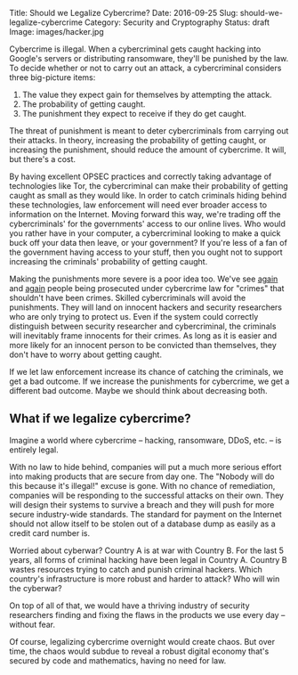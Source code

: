 Title: Should we Legalize Cybercrime?
Date: 2016-09-25
Slug: should-we-legalize-cybercrime
Category: Security and Cryptography
Status: draft
Image: images/hacker.jpg

Cybercrime is illegal. When a cybercriminal gets caught hacking into Google's
servers or distributing ransomware, they'll be punished by the law. To decide
whether or not to carry out an attack, a cybercriminal considers three
big-picture items:

1. The value they expect gain for themselves by attempting the attack.
2. The probability of getting caught.
3. The punishment they expect to receive if they do get caught.

The threat of punishment is meant to deter cybercriminals from carrying out
their attacks. In theory, increasing the probability of getting caught, or
increasing the punishment, should reduce the amount of cybercrime. It will, but
there's a cost.

By having excellent OPSEC practices and correctly taking advantage of
technologies like Tor, the cybercriminal can make their probability of getting
caught as small as they would like. In order to catch criminals hiding behind
these technologies, law enforcement will need ever broader access to information
on the Internet. Moving forward this way, we're trading off the cybercriminals'
for the governments' access to our online lives. Who would you rather have in
your computer, a cybercriminal looking to make a quick buck off your data then
leave, or your government? If you're less of a fan of the government having
access to your stuff, then you ought not to support increasing the criminals'
probability of getting caught.

Making the punishments more severe is a poor idea too. We've see
[again](https://en.wikipedia.org/wiki/Aaron_Swartz) and
[again](https://scott.arciszewski.me/blog/2014/03/black-and-white-2600-article)
people being prosecuted under cybercrime law for "crimes" that shouldn't have
been crimes. Skilled cybercriminals will avoid the punishments. They will land
on innocent hackers and security researchers who are only trying to protect us.
Even if the system could correctly distinguish between security researcher and
cybercriminal, the criminals will inevitably frame innocents for their crimes.
As long as it is easier and more likely for an innocent person to be convicted
than themselves, they don't have to worry about getting caught.

If we let law enforcement increase its chance of catching the criminals, we get
a bad outcome. If we increase the punishments for cybercrime, we get a different
bad outcome. Maybe we should think about decreasing both.

What if we legalize cybercrime?
---------------------------------

Imagine a world where cybercrime – hacking, ransomware, DDoS, etc. – is entirely
legal.

With no law to hide behind, companies will put a much more serious effort into
making products that are secure from day one. The "Nobody will do this because
it's illegal!" excuse is gone. With no chance of remediation, companies will be
responding to the successful attacks on their own. They will design their
systems to survive a breach and they will push for more secure industry-wide
standards. The standard for payment on the Internet should not allow itself to
be stolen out of a database dump as easily as a credit card number is.

Worried about cyberwar? Country A is at war with Country B. For the last
5 years, all forms of criminal hacking have been legal in Country A. Country
B wastes resources trying to catch and punish criminal hackers. Which country's
infrastructure is more robust and harder to attack? Who will win the cyberwar?

On top of all of that, we would have a thriving industry of security researchers
finding and fixing the flaws in the products we use every day – without fear.

Of course, legalizing cybercrime overnight would create chaos. But over time,
the chaos would subdue to reveal a robust digital economy that's secured by code
and mathematics, having no need for law.
